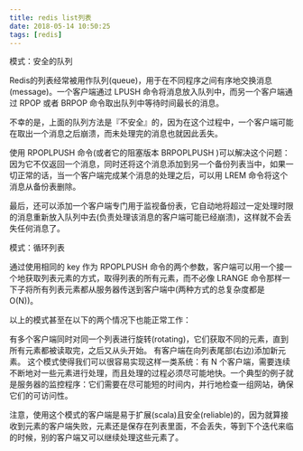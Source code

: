 ```yaml
---
title: redis list列表
date: 2018-05-14 10:50:25
tags: [redis]
---
```


模式：安全的队列

Redis的列表经常被用作队列(queue)，用于在不同程序之间有序地交换消息(message)。一个客户端通过 LPUSH 命令将消息放入队列中，而另一个客户端通过 RPOP 或者 BRPOP 命令取出队列中等待时间最长的消息。

不幸的是，上面的队列方法是『不安全』的，因为在这个过程中，一个客户端可能在取出一个消息之后崩溃，而未处理完的消息也就因此丢失。

使用 RPOPLPUSH 命令(或者它的阻塞版本 BRPOPLPUSH )可以解决这个问题：因为它不仅返回一个消息，同时还将这个消息添加到另一个备份列表当中，如果一切正常的话，当一个客户端完成某个消息的处理之后，可以用 LREM 命令将这个消息从备份表删除。

最后，还可以添加一个客户端专门用于监视备份表，它自动地将超过一定处理时限的消息重新放入队列中去(负责处理该消息的客户端可能已经崩溃)，这样就不会丢失任何消息了。

模式：循环列表

通过使用相同的 key 作为 RPOPLPUSH 命令的两个参数，客户端可以用一个接一个地获取列表元素的方式，取得列表的所有元素，而不必像 LRANGE 命令那样一下子将所有列表元素都从服务器传送到客户端中(两种方式的总复杂度都是 O(N))。

以上的模式甚至在以下的两个情况下也能正常工作：

有多个客户端同时对同一个列表进行旋转(rotating)，它们获取不同的元素，直到所有元素都被读取完，之后又从头开始。
有客户端在向列表尾部(右边)添加新元素。
这个模式使得我们可以很容易实现这样一类系统：有 N 个客户端，需要连续不断地对一些元素进行处理，而且处理的过程必须尽可能地快。一个典型的例子就是服务器的监控程序：它们需要在尽可能短的时间内，并行地检查一组网站，确保它们的可访问性。

注意，使用这个模式的客户端是易于扩展(scala)且安全(reliable)的，因为就算接收到元素的客户端失败，元素还是保存在列表里面，不会丢失，等到下个迭代来临的时候，别的客户端又可以继续处理这些元素了。